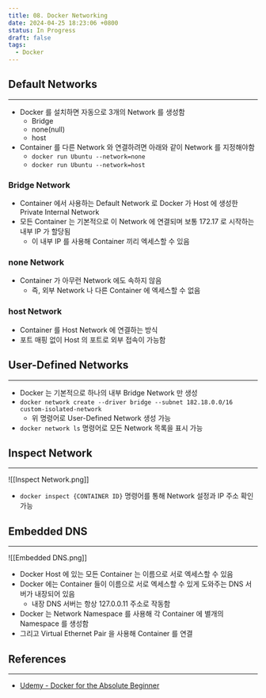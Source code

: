 ```yaml
---
title: 08. Docker Networking
date: 2024-04-25 18:23:06 +0800
status: In Progress
draft: false
tags:
  - Docker
---
```

## Default Networks
---
- Docker 를 설치하면 자동으로 3개의 Network 를 생성함
	- Bridge
	- none(null)
	- host
- Container 를 다른 Network 와 연결하려면 아래와 같이 Network 를 지정해야함
	- `docker run Ubuntu --network=none`
	- `docker run Ubuntu --network=host`

### Bridge Network
- Container 에서 사용하는 Default Network 로 Docker 가 Host 에 생성한 Private Internal Network
- 모든 Container 는 기본적으로 이 Network 에 연결되며 보통 172.17 로 시작하는 내부 IP 가 할당됨
	- 이 내부 IP 를 사용해 Container 끼리 엑세스할 수 있음

### none Network
- Container 가 아무런 Network 에도 속하지 않음
	- 즉, 외부 Network 나 다른 Container 에 엑세스할 수 없음

### host Network
- Container 를 Host Network 에 연결하는 방식
- 포트 매핑 없이 Host 의 포트로 외부 접속이 가능함

## User-Defined Networks
---
- Docker 는 기본적으로 하나의 내부 Bridge Network 만 생성
- `docker network create --driver bridge --subnet 182.18.0.0/16 custom-isolated-network`
	- 위 명령어로 User-Defined Network 생성 가능
- `docker network ls` 명령어로 모든 Network 목록을 표시 가능

## Inspect Network
---
![[Inspect Network.png]]
- `docker inspect {CONTAINER ID}` 명령어를 통해 Network 설정과 IP 주소 확인 가능

## Embedded DNS
---
![[Embedded DNS.png]]
- Docker Host 에 있는 모든 Container 는 이름으로 서로 엑세스할 수 있음
- Docker 에는 Container 들이 이름으로 서로 엑세스할 수 있게 도와주는 DNS 서버가 내장되어 있음
	- 내장 DNS 서버는 항상 127.0.0.11 주소로 작동함
- Docker 는 Network Namespace 를 사용해 각 Container 에 별개의 Namespace 를 생성함
- 그리고 Virtual Ethernet Pair 을 사용해 Container 를 연결

## References
---
- [Udemy - Docker for the Absolute Beginner](https://www.udemy.com/course/learn-docker/)

